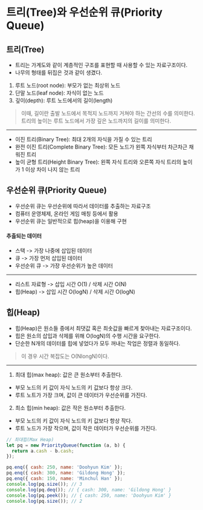 # 트리(Tree)와 우선순위 큐(Priority Queue) 

## 트리(Tree)
* 트리는 가계도와 같이 계층적인 구조를 표현할 때 사용할 수 있는 자료구조이다.
* 나무의 형태를 뒤집은 것과 같이 생겼다.
  
1. 루트 노드(root node): 부모가 없는 최상위 노드
2. 단말 노드(leaf node): 자식이 없는 노드
3. 깊이(depth): 루트 노드에서의 길이(length)
> 이때, 길이란 출발 노드에서 목적지 노드까지 거쳐야 하는 간선의 수를 의미한다.<br/>
> 트리의 높이는 루트 노드에서 가장 깊은 노드까지의 길이를 의미한다.
---
* 이진 트리(Binary Tree): 최대 2개의 자식을 가질 수 있는 트리
* 완전 이진 트리(Complete Binary Tree): 모든 노드가 왼쪽 자식부터 차근차근 채워진 트리
* 높이 균형 트리(Height Binary Tree): 왼쪽 자식 트리와 오른쪽 자식 트리의 높이가 1 이상 차이 나지 않는 트리

## 우선순위 큐(Priority Queue)
* 우선순위 큐는 우선순위에 따라서 데이터를 추출하는 자료구조
* 컴퓨터 운영체제, 온라인 게임 매칭 등에서 활용
* 우선순위 큐는 일반적으로 힙(heap)을 이용해 구현

#### 추출되는 데이터
* 스택 -> 가장 나중에 삽입된 데이터
* 큐 -> 가장 먼저 삽입된 데이터
* 우선순위 큐 -> 가장 우선순위가 높은 데이터
---
* 리스트 자료형 -> 삽입 시간 O(1) / 삭제 시간 O(N)
* 힙(Heap) -> 삽입 시간 O(logN) / 삭제 시간 O(logN)

## 힙(Heap)
* 힙(Heap)은 원소들 중에서 최댓값 혹은 최솟값을 빠르게 찾아내는 자료구조이다.
* 힙은 원소의 삽입과 삭제를 위해 O(logN)의 수행 시간을 요구한다.
* 단순한 N개의 데이터를 힙에 넣었다가 모두 꺼내는 작업은 정렬과 동일하다.
> 이 경우 시간 복잡도는 O(NlongN)이다.
---
1. 최대 힙(max heap): 값은 큰 원소부터 추출한다.
* 부모 노드의 키 값이 자식 노드의 키 값보다 항상 크다.
* 루트 노트가 가장 크며, 값이 큰 데이터가 우선순위를 가진다.
2. 최소 힙(min heap): 값은 작은 원소부터 추출한다.
* 부모 노드의 키 값이 자식 노드의 키 값보다 항상 작다.
* 루트 노드가 가장 작으며, 값이 작은 데이터가 우선순위를 가진다.

```javascript
// 최대힙(Max Heap)
let pq = new PriorityQueue(function (a, b) {
  return a.cash - b.cash;
});

pq.enq({ cash: 250, name: 'Doohyun Kim' });
pq.enq({ cash: 300, name: 'Gildong Hong' });
pq.enq({ cash: 150, name: 'Minchul Han' });
console.log(pq.size()); // 3
console.log(pq.deq()); // { cash: 300, name: 'Gildong Hong' }
console.log(pq.peek()); // { cash: 250, name: 'Doohyun Kim' }
console.log(pq.size()); // 2
  ```
